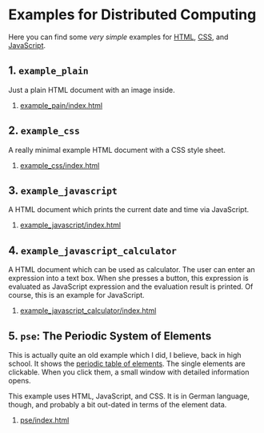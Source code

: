 # Examples for Distributed Computing

Here you can find some _very simple_ examples for [HTML](https://en.wikipedia.org/wiki/HTML), [CSS](https://en.wikipedia.org/wiki/Cascading_Style_Sheets), and [JavaScript](https://en.wikipedia.org/wiki/JavaScript).

## 1. `example_plain`

Just a plain HTML document with an image inside.

1. [example_pain/index.html](http://github.com/thomasWeise/distributedComputingExamples/tree/master/html/example_pain/index.html)


## 2. `example_css`

A really minimal example HTML document with a CSS style sheet.

1. [example_css/index.html](http://github.com/thomasWeise/distributedComputingExamples/tree/master/html/example_css/index.html)

## 3. `example_javascript`

A HTML document which prints the current date and time via JavaScript.

1. [example_javascript/index.html](http://github.com/thomasWeise/distributedComputingExamples/tree/master/html/example_javascript/index.html)

## 4. `example_javascript_calculator`

A HTML document which can be used as calculator. The user can enter an expression into a text box. When she presses a button, this expression is evaluated as JavaScript expression and the evaluation result is printed. Of course, this is an example for JavaScript. 

1. [example_javascript_calculator/index.html](http://github.com/thomasWeise/distributedComputingExamples/tree/master/html/example_javascript_calculator/index.html)

## 5. `pse`: The Periodic System of Elements

This is actually quite an old example which I did, I believe, back in high school. It shows the [periodic table of elements](https://en.wikipedia.org/wiki/Periodic_table). The single elements are clickable. When you click them, a small window with detailed information opens.

This example uses HTML, JavaScript, and CSS. It is in German language, though, and probably a bit out-dated in terms of the element data. 

1. [pse/index.html](http://github.com/thomasWeise/distributedComputingExamples/tree/master/html/pse/index.html)
